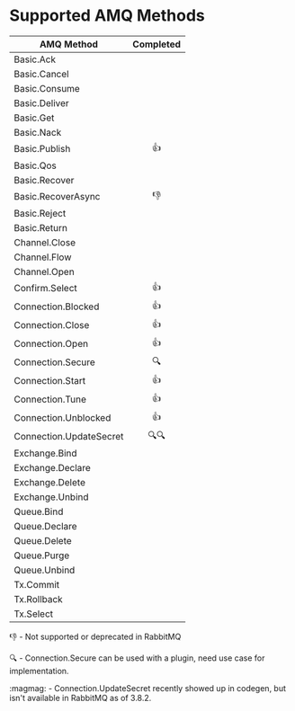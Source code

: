 Supported AMQ Methods
=====================

| AMQ Method                     | Completed  |
|--------------------------------|:----------:|
| Basic.Ack                      |            |
| Basic.Cancel                   |            |
| Basic.Consume                  |            |
| Basic.Deliver                  |            |
| Basic.Get                      |            |
| Basic.Nack                     |            |
| Basic.Publish                  |    :+1:    |
| Basic.Qos                      |            |
| Basic.Recover                  |            |
| Basic.RecoverAsync             |    :-1:    |
| Basic.Reject                   |            |
| Basic.Return                   |            |
| Channel.Close                  |            |
| Channel.Flow                   |            |
| Channel.Open                   |            |
| Confirm.Select                 |    :+1:    |
| Connection.Blocked             |    :+1:    |
| Connection.Close               |    :+1:    |
| Connection.Open                |    :+1:    |
| Connection.Secure              |   :mag:    |
| Connection.Start               |    :+1:    |
| Connection.Tune                |    :+1:    |
| Connection.Unblocked           |    :+1:    |
| Connection.UpdateSecret        | :mag::mag: |
| Exchange.Bind                  |            |
| Exchange.Declare               |            |
| Exchange.Delete                |            |
| Exchange.Unbind                |            |
| Queue.Bind                     |            |
| Queue.Declare                  |            |
| Queue.Delete                   |            |
| Queue.Purge                    |            |
| Queue.Unbind                   |            |
| Tx.Commit                      |            |
| Tx.Rollback                    |            |
| Tx.Select                      |            |
  
:-1: - Not supported or deprecated in RabbitMQ

:mag: - Connection.Secure can be used with a plugin, need use case for implementation.

:magmag: - Connection.UpdateSecret recently showed up in codegen, but isn't available in RabbitMQ as of 3.8.2.
